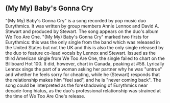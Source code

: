 ## (My My) Baby's Gonna Cry

"(My My) Baby's Gonna Cry" is a song recorded by pop music duo Eurythmics. It was written by group members Annie Lennox and David A. Stewart and produced by Stewart. The song appears on the duo's album We Too Are One.
"(My My) Baby's Gonna Cry" marked two firsts for Eurythmics: this was the only single from the band which was released in the United States but not the UK and this is also the only single released by the duo to feature co-lead vocals by Lennox and Stewart. Issued as the third American single from We Too Are One, the single failed to chart on the Billboard Hot 100. It did, however, chart in Canada, peaking at #58.
Lyrically Lennox sings the part of a woman asking her partner why he was "untrue" and whether he feels sorry for cheating, while he (Stewart) responds that the relationship makes him "feel sad", and he is "never coming back". The song could be interpreted as the foreshadowing of Eurythmics near decade-long hiatus, as the duo's professional relationship was strained at the time of We Too Are One's release.